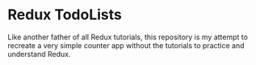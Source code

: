 # Redux TodoLists

Like another father of all Redux tutorials, this repository is my attempt to recreate a very simple counter app without the tutorials to practice and understand Redux.
